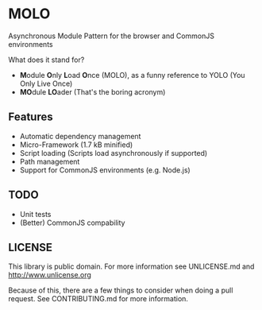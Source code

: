 MOLO
====

Asynchronous Module Pattern for the browser and CommonJS environments

What does it stand for?

* **M**odule **O**nly **L**oad **O**nce (MOLO), as a funny reference to YOLO (You Only Live Once)
* **MO**dule **LO**ader (That's the boring acronym)

Features
--------

* Automatic dependency management
* Micro-Framework (1.7 kB minified)
* Script loading (Scripts load asynchronously if supported)
* Path management
* Support for CommonJS environments (e.g. Node.js)

TODO
----

* Unit tests
* (Better) CommonJS compability

LICENSE
-------

This library is public domain. For more information see UNLICENSE.md and http://www.unlicense.org

Because of this, there are a few things to consider when doing a pull request. See CONTRIBUTING.md for more information.